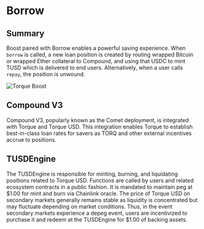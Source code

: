 # Borrow

## Summary

Boost paired with Borrow enables a powerful saving experience. When `borrow` is called, a new loan position is created by routing wrapped Bitcoin or wrapped Ether collateral to Compound, and using that USDC to mint TUSD which is delivered to end users. Alternatively, when a user calls `repay`, the position is unwound.

![Torque Boost](/gitbook/assets/borrow-system.png)

## Compound V3

Compound V3, popularly known as the Comet deployment, is integrated with Torque and Torque USD. This integration enables Torque to establish best-in-class loan rates for savers as TORQ and other external incentives accrue to positions.

## TUSDEngine

The TUSDEngine is responsible for minting, burning, and liquidating positions related to Torque USD. Functions are called by users and related ecosystem contracts in a public fashion. It is mandated to maintain peg at $1.00 for mint and burn via Chainlink oracle. The price of Torque USD on secondary markets generally remains stable as liquidity is concentrated but may fluctuate depending on market conditions. Thus, in the event secondary markets experience a depeg event, users are incentivized to purchase it and redeem at the TUSDEngine for $1.00 of backing assets.